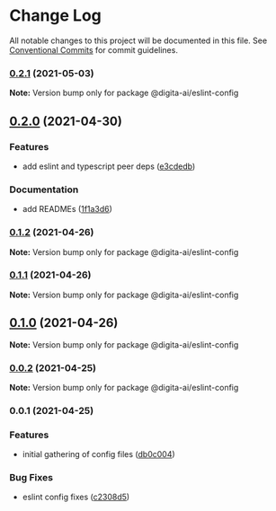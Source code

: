 # Change Log

All notable changes to this project will be documented in this file.
See [Conventional Commits](https://conventionalcommits.org) for commit guidelines.

### [0.2.1](https://github.com/digita-ai/dgt-config/compare/v0.2.0...v0.2.1) (2021-05-03)

**Note:** Version bump only for package @digita-ai/eslint-config





## [0.2.0](https://github.com/digita-ai/dgt-config/compare/v0.1.2...v0.2.0) (2021-04-30)


### **Features**

* add eslint and typescript peer deps ([e3cdedb](https://github.com/digita-ai/dgt-config/commit/e3cdedb7bf341526b822af743844aca38de81db3))


### **Documentation**

* add READMEs ([1f1a3d6](https://github.com/digita-ai/dgt-config/commit/1f1a3d666b0dec23643a4b8ad8d13e9dca5d25cf))



### [0.1.2](https://github.com/digita-ai/dgt-config/compare/v0.0.2...v0.1.2) (2021-04-26)

**Note:** Version bump only for package @digita-ai/eslint-config





### [0.1.1](https://github.com/digita-ai/dgt-config/compare/v0.0.2...v0.1.1) (2021-04-26)

**Note:** Version bump only for package @digita-ai/eslint-config





## [0.1.0](https://github.com/digita-ai/dgt-config/compare/v0.0.2...v0.1.0) (2021-04-26)

**Note:** Version bump only for package @digita-ai/eslint-config





### [0.0.2](https://github.com/digita-ai/dgt-config/compare/v0.0.1...v0.0.2) (2021-04-25)

**Note:** Version bump only for package @digita-ai/eslint-config





### 0.0.1 (2021-04-25)


### **Features**

* initial gathering of config files ([db0c004](https://github.com/digita-ai/dgt-config/commit/db0c004a8803adbc2ec830165855630d971af4b9))


### **Bug Fixes**

* eslint config fixes ([c2308d5](https://github.com/digita-ai/dgt-config/commit/c2308d51273f3deb57040481a2252eb18a329b0b))
